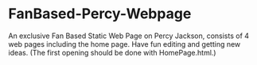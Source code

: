 # FanBased-Percy-Webpage
An exclusive Fan Based Static Web Page on Percy Jackson, consists of 4 web pages including the home page. Have fun editing and getting new ideas.
(The first opening should be done with HomePage.html.)
